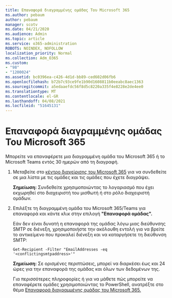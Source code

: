 ```yaml
---
title: Επαναφορά διαγραμμένης ομάδας Του Microsoft 365
ms.author: pebaum
author: pebaum
manager: scotv
ms.date: 04/21/2020
ms.audience: Admin
ms.topic: article
ms.service: o365-administration
ROBOTS: NOINDEX, NOFOLLOW
localization_priority: Normal
ms.collection: Adm_O365
ms.custom:
- "98"
- "1200024"
ms.assetid: bc0396ea-c426-4d1d-bb89-ced602d06fb6
ms.openlocfilehash: b72b7c93ce9fe1b90d1608811b0eeabc8aec1363
ms.sourcegitcommit: a5edaaefdc56f8d5c8220a335f4e8228e2de4ee0
ms.translationtype: MT
ms.contentlocale: el-GR
ms.lasthandoff: 04/08/2021
ms.locfileid: "51645131"
---
```

# <a name="restore-a-deleted-microsoft-365-group"></a>Επαναφορά διαγραμμένης ομάδας Του Microsoft 365

Μπορείτε να επαναφέρετε μια διαγραμμένη ομάδα του Microsoft 365 ή το Microsoft Teams εντός 30 ημερών από τη διαγραφή.

1. Μεταβείτε στο [κέντρο διαχείρισης του Microsoft 365](https://aka.ms/RestoreDeletedGroup) για να συνδεθείτε σε μια λίστα με τις ομάδες και τις ομάδες που έχετε διαγράψει.

    **Σημείωση:** Συνδεθείτε χρησιμοποιώντας το λογαριασμό που έχει εκχωρηθεί στο διαχειριστή του μισθωτή ή στο ρόλο διαχειριστή ομάδων.

1. Επιλέξτε τη διαγραμμένη ομάδα του Microsoft 365/Teams για επαναφορά και κάντε κλικ στην επιλογή **"Επαναφορά ομάδας".**

    Εάν δεν είναι δυνατή η επαναφορά της ομάδας λόγω μιας διεύθυνσης SMTP σε διένεξη, χρησιμοποιήστε την ακόλουθη εντολή για να βρείτε το αντικείμενο που προκαλεί διένεξη και να καταργήσετε τη διεύθυνση SMTP:

    `Get-Recipient -Filter "EmailAddresses -eq '<conflictingsmtpaddress>'"`

    **Σημείωση:** Σε ορισμένες περιπτώσεις, μπορεί να διαρκέσει έως και 24 ώρες για την επαναφορά της ομάδας και όλων των δεδομένων της.

    Για περισσότερες πληροφορίες ή για να μάθετε πώς μπορείτε να επαναφέρετε ομάδες χρησιμοποιώντας το PowerShell, ανατρέξτε στο θέμα [Επαναφορά διαγραμμένης ομάδας του Microsoft 365.](https://go.microsoft.com/fwlink/?linkid=867802)